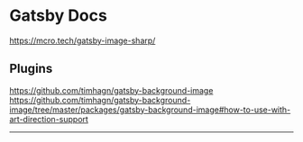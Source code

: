# Gatsby Docs

https://mcro.tech/gatsby-image-sharp/

## Plugins

https://github.com/timhagn/gatsby-background-image
https://github.com/timhagn/gatsby-background-image/tree/master/packages/gatsby-background-image#how-to-use-with-art-direction-support

---
